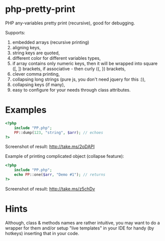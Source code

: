 php-pretty-print
================

PHP any-variables pretty print (recursive), good for debugging.

Supports:

1. embedded arrays (recursive printing)
2. aligning keys,
3. string keys are quoted,
4. different color for different variables types,
5. if array contains only numeric keys, then it will be wrapped into square ([, ]) brackets, if associative - then curly ({, }) brackets,
6. clever comma printing,
7. collapsing long strings (pure js, you don't need jquery for this :)),
8. collapsing keys (if many),
9. easy to configure for your needs through class attributes.

Examples
================
```php
<?php
	include "PP.php";
	PP::dump(123, "string", $arr); // echoes
?>
```

Screenshot of result:
http://take.ms/2oDAPI

Example of printing complicated object (collapse feature):

```php
<?php
	include "PP.php";
	echo PP::one($arr, "Demo #1"); // returns
?>
```
Screenshot of result:
http://take.ms/z5chDv

Hints
================
Although, class & methods names are rather intuitive, you may want to do a wrapper for them and/or setup "live templates" in your IDE for handy (by hotkeys) inserting that in your code.
